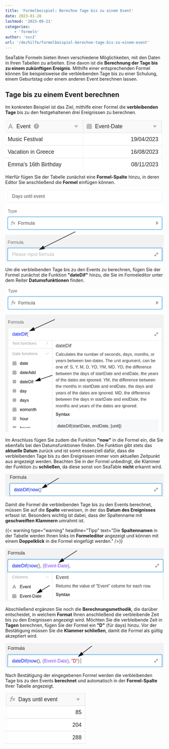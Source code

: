 ```yaml
---
title: 'Formelbeispiel: Berechne Tage bis zu einem Event'
date: 2023-01-28
lastmod: '2023-09-21'
categories:
    - 'formeln'
author: 'nsc2'
url: '/de/hilfe/formelbeispiel-berechne-tage-bis-zu-einem-event'
---
```


SeaTable Formeln bieten Ihnen verschiedene Möglichkeiten, mit den Daten in Ihren Tabellen zu arbeiten. Eine davon ist die **Berechnung der Tage bis zu einem zukünftigen Ereignis**. Mithilfe einer entsprechenden Formel können Sie beispielsweise die verbleibenden Tage bis zu einer Schulung, einem Geburtstag oder einem anderen Event berechnen lassen.

## Tage bis zu einem Event berechnen

Im konkreten Beispiel ist das Ziel, mithilfe einer Formel die **verbleibenden Tage** bis zu den festgehaltenen drei Ereignissen zu berechnen.

![Beispiel-Tabelle Tage bis zu einem Event mit einer Formel berechnen](images/example-table-days-until-event.png)

Hierfür fügen Sie der Tabelle zunächst eine **Formel-Spalte** hinzu, in deren Editor Sie anschließend die **Formel** einfügen können.

![Hinzufügen einer Formel in das hierfür vorgesehene Textfeld](images/insert-formular-example-days-until-event.png)

Um die verbleibenden Tage bis zu den Events zu berechnen, fügen Sie der Formel zunächst die Funktion **"dateDif"** hinzu, die Sie im Formeleditor unter dem Reiter **Datumsfunktionen** finden.

![Hinzufügen der Funktion "Datumsdifferenz" zur Formel](images/add-function-datedif.png)

Im Anschluss fügen Sie zudem die Funktion **"now"** in die Formel ein, die Sie ebenfalls bei den Datumsfunktionen finden. Die Funktion gibt stets das **aktuelle Datum** zurück und ist somit essenziell dafür, dass die verbleibenden Tage bis zu den Ereignissen immer vom aktuellen Zeitpunkt aus angezeigt werden. Beachten Sie in der Formel unbedingt, die Klammer der Funktion zu **schließen**, da diese sonst von SeaTable **nicht** erkannt wird.

![Hinzufügen der Funktion "now" und Schließen der Funktion mit einer Klammer](images/add-now-and-close-the-.png)

Damit die Formel die verbleibenden Tage bis zu den Events berechnet, müssen Sie auf die **Spalte** verweisen, in der das **Datum des Ereignisses** erfasst ist. Besonders wichtig ist dabei, dass der Spaltenname mit **geschweiften Klammern** umrahmt ist.

{{< warning  type="warning" headline="Tipp"  text="Die **Spaltennamen** in der Tabelle werden Ihnen links im **Formeleditor** angezeigt und können mit einem **Doppelklick** in die Formel eingefügt werden." />}}

![Hinzufügen des Verweises auf den Namen der Tabellen-Spalte, in der die Ereignis-Daten zu finden sind](images/add-reference-to-event-date.png)

Abschließend ergänzen Sie noch die **Berechnungsmethodik**, die darüber entscheidet, in welchem **Format** Ihnen anschließend die verbleibende Zeit bis zu den Ereignissen angezeigt wird. Möchten Sie die verbleibende Zeit in **Tagen** berechnen, fügen Sie der Formel ein **"D"** (für days) hinzu. Vor der Bestätigung müssen Sie die **Klammer schließen**, damit die Formel als gültig akzeptiert wird.

![Beenden der Formel mit der Berechnungsmethodik ](images/finish-the-formular-example-days-until-event.png)

Nach Bestätigung der eingegebenen Formel werden die verbleibenden Tage bis zu den Events **berechnet** und automatisch in der **Formel-Spalte** Ihrer Tabelle angezeigt.

![Nach Bestätigung der Formel werden die verbleibenden Tage automatisch berechnet und in der Formel-Spalte Ihrer Tabelle hinzugefügt.](images/table-after-formular-days-until-events.png)
